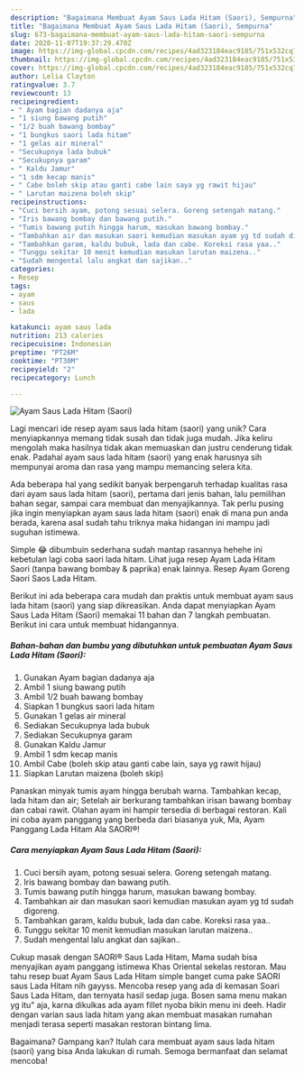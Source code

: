 ```yaml
---
description: "Bagaimana Membuat Ayam Saus Lada Hitam (Saori), Sempurna"
title: "Bagaimana Membuat Ayam Saus Lada Hitam (Saori), Sempurna"
slug: 673-bagaimana-membuat-ayam-saus-lada-hitam-saori-sempurna
date: 2020-11-07T19:37:29.470Z
image: https://img-global.cpcdn.com/recipes/4ad323184eac9185/751x532cq70/ayam-saus-lada-hitam-saori-foto-resep-utama.jpg
thumbnail: https://img-global.cpcdn.com/recipes/4ad323184eac9185/751x532cq70/ayam-saus-lada-hitam-saori-foto-resep-utama.jpg
cover: https://img-global.cpcdn.com/recipes/4ad323184eac9185/751x532cq70/ayam-saus-lada-hitam-saori-foto-resep-utama.jpg
author: Lelia Clayton
ratingvalue: 3.7
reviewcount: 13
recipeingredient:
- " Ayam bagian dadanya aja"
- "1 siung bawang putih"
- "1/2 buah bawang bombay"
- "1 bungkus saori lada hitam"
- "1 gelas air mineral"
- "Secukupnya lada bubuk"
- "Secukupnya garam"
- " Kaldu Jamur"
- "1 sdm kecap manis"
- " Cabe boleh skip atau ganti cabe lain saya yg rawit hijau"
- " Larutan maizena boleh skip"
recipeinstructions:
- "Cuci bersih ayam, potong sesuai selera. Goreng setengah matang."
- "Iris bawang bombay dan bawang putih."
- "Tumis bawang putih hingga harum, masukan bawang bombay."
- "Tambahkan air dan masukan saori kemudian masukan ayam yg td sudah digoreng."
- "Tambahkan garam, kaldu bubuk, lada dan cabe. Koreksi rasa yaa.."
- "Tunggu sekitar 10 menit kemudian masukan larutan maizena.."
- "Sudah mengental lalu angkat dan sajikan.."
categories:
- Resep
tags:
- ayam
- saus
- lada

katakunci: ayam saus lada 
nutrition: 213 calories
recipecuisine: Indonesian
preptime: "PT26M"
cooktime: "PT30M"
recipeyield: "2"
recipecategory: Lunch

---
```



![Ayam Saus Lada Hitam (Saori)](https://img-global.cpcdn.com/recipes/4ad323184eac9185/751x532cq70/ayam-saus-lada-hitam-saori-foto-resep-utama.jpg)

Lagi mencari ide resep ayam saus lada hitam (saori) yang unik? Cara menyiapkannya memang tidak susah dan tidak juga mudah. Jika keliru mengolah maka hasilnya tidak akan memuaskan dan justru cenderung tidak enak. Padahal ayam saus lada hitam (saori) yang enak harusnya sih mempunyai aroma dan rasa yang mampu memancing selera kita.

Ada beberapa hal yang sedikit banyak berpengaruh terhadap kualitas rasa dari ayam saus lada hitam (saori), pertama dari jenis bahan, lalu pemilihan bahan segar, sampai cara membuat dan menyajikannya. Tak perlu pusing jika ingin menyiapkan ayam saus lada hitam (saori) enak di mana pun anda berada, karena asal sudah tahu triknya maka hidangan ini mampu jadi suguhan istimewa.

Simple 😂 dibumbuin sederhana sudah mantap rasannya hehehe ini kebetulan lagi coba saori lada hitam. Lihat juga resep Ayam Lada Hitam Saori (tanpa bawang bombay &amp; paprika) enak lainnya. Resep Ayam Goreng Saori Saos Lada Hitam.


Berikut ini ada beberapa cara mudah dan praktis untuk membuat ayam saus lada hitam (saori) yang siap dikreasikan. Anda dapat menyiapkan Ayam Saus Lada Hitam (Saori) memakai 11 bahan dan 7 langkah pembuatan. Berikut ini cara untuk membuat hidangannya.

<!--inarticleads1-->

##### Bahan-bahan dan bumbu yang dibutuhkan untuk pembuatan Ayam Saus Lada Hitam (Saori):

1. Gunakan  Ayam bagian dadanya aja
1. Ambil 1 siung bawang putih
1. Ambil 1/2 buah bawang bombay
1. Siapkan 1 bungkus saori lada hitam
1. Gunakan 1 gelas air mineral
1. Sediakan Secukupnya lada bubuk
1. Sediakan Secukupnya garam
1. Gunakan  Kaldu Jamur
1. Ambil 1 sdm kecap manis
1. Ambil  Cabe (boleh skip atau ganti cabe lain, saya yg rawit hijau)
1. Siapkan  Larutan maizena (boleh skip)


Panaskan minyak tumis ayam hingga berubah warna. Tambahkan kecap, lada hitam dan air; Setelah air berkurang tambahkan irisan bawang bombay dan cabai rawit. Olahan ayam ini hampir tersedia di berbagai restoran. Kali ini coba ayam panggang yang berbeda dari biasanya yuk, Ma, Ayam Panggang Lada Hitam Ala SAORI®! 

<!--inarticleads2-->

##### Cara menyiapkan Ayam Saus Lada Hitam (Saori):

1. Cuci bersih ayam, potong sesuai selera. Goreng setengah matang.
1. Iris bawang bombay dan bawang putih.
1. Tumis bawang putih hingga harum, masukan bawang bombay.
1. Tambahkan air dan masukan saori kemudian masukan ayam yg td sudah digoreng.
1. Tambahkan garam, kaldu bubuk, lada dan cabe. Koreksi rasa yaa..
1. Tunggu sekitar 10 menit kemudian masukan larutan maizena..
1. Sudah mengental lalu angkat dan sajikan..


Cukup masak dengan SAORI® Saus Lada Hitam, Mama sudah bisa menyajikan ayam panggang istimewa Khas Oriental sekelas restoran. Mau tahu resep buat Ayam Saus Lada Hitam simple banget cuma pake SAORI saus Lada Hitam nih gayyss. Mencoba resep yang ada di kemasan Soari Saus Lada Hitam, dan ternyata hasil sedap juga. Bosen sama menu makan yg itu&#34; aja, karna dikulkas ada ayam fillet nyoba bikin menu ini deeh. Hadir dengan varian saus lada hitam yang akan membuat masakan rumahan menjadi terasa seperti masakan restoran bintang lima. 

Bagaimana? Gampang kan? Itulah cara membuat ayam saus lada hitam (saori) yang bisa Anda lakukan di rumah. Semoga bermanfaat dan selamat mencoba!
